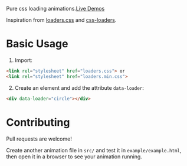 Pure css loading animations.[Live Demos](http://jovey-zheng.github.io/loader)  

Inspiration from [loaders.css](https://github.com/ConnorAtherton/loaders.css) and [css-loaders](https://github.com/lukehaas/css-loaders).

# Basic Usage

1. Import:

  ```html
  <link rel="stylesheet" href="loaders.css"> or
  <link rel="stylesheet" href="loaders.min.css">
  ```

2. Create an element and add the attribute `data-loader`:

  ```html
  <div data-loader="circle"></div>
  ```

# Contributing

Pull requests are welcome!  

Create another animation file in `src/` and test it in `example/example.html`, then open it in a browser to see your animation running.
